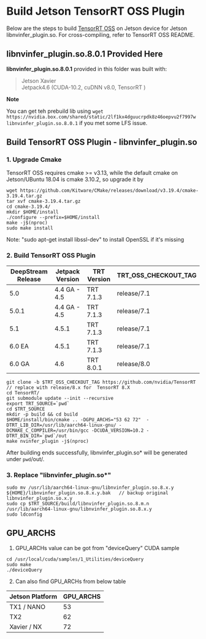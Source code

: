 # Build Jetson TensorRT OSS Plugin

Below are the steps to build [TensorRT OSS](https://github.com/NVIDIA/TensorRT) on Jetson device for Jetson libnvinfer_plugin.so. For cross-compiling, refer to TensorRT OSS README.

## libnvinfer_plugin.so.8.0.1 Provided Here

 **libnvinfer_plugin.so.8.0.1** provided in this folder was built with:

> Jetson Xavier  
> Jetpack4.6 (CUDA-10.2, cuDNN v8.0, TensorRT )

**Note**

You can get teh prebuild lib using `wget https://nvidia.box.com/shared/static/2lf1kx4dguucrpdk8z46oepvu2f7997w libnvinfer_plugin.so.8.0.1` if you met some LFS issue.

## Build TensorRT OSS Plugin - libnvinfer_plugin.so

### 1. Upgrade Cmake

TensorRT OSS requires cmake \>= v3.13, while the default cmake on Jetson/UBuntu 18.04 is cmake 3.10.2, so upgrade it by

```
wget https://github.com/Kitware/CMake/releases/download/v3.19.4/cmake-3.19.4.tar.gz
tar xvf cmake-3.19.4.tar.gz
cd cmake-3.19.4/
mkdir $HOME/install
./configure --prefix=$HOME/install
make -j$(nproc)
sudo make install
```
Note: "sudo apt-get install libssl-dev" to install OpenSSL if it's missing 

### 2. Build TensorRT OSS Plugin

| DeepStream Release  | Jetpack Version  | TRT Version     | TRT_OSS_CHECKOUT_TAG  |
| ------------------- | ---------------  | --------------- | --------------------- |
| 5.0                 | 4.4 GA  - 4.5    | TRT 7.1.3       | release/7.1           |
| 5.0.1               | 4.4 GA - 4.5     | TRT 7.1.3       | release/7.1           |
| 5.1                 | 4.5.1            | TRT 7.1.3       | release/7.1           |
| 6.0 EA              | 4.5.1            | TRT 7.1.3       | release/7.1           |
| 6.0 GA              | 4.6              | TRT 8.0.1       | release/8.0           |

```
git clone -b $TRT_OSS_CHECKOUT_TAG https://github.com/nvidia/TensorRT        // replace with release/8.x for  TensorRT 8.X
cd TensorRT/
git submodule update --init --recursive
export TRT_SOURCE=`pwd`
cd $TRT_SOURCE
mkdir -p build && cd build
$HOME/install/bin/cmake .. -DGPU_ARCHS="53 62 72"  -DTRT_LIB_DIR=/usr/lib/aarch64-linux-gnu/ -DCMAKE_C_COMPILER=/usr/bin/gcc -DCUDA_VERSION=10.2 -DTRT_BIN_DIR=`pwd`/out
make nvinfer_plugin -j$(nproc)
```

After building ends successfully, libnvinfer_plugin.so* will be generated under `pwd`/out/.

### 3. Replace "libnvinfer_plugin.so*"

```
sudo mv /usr/lib/aarch64-linux-gnu/libnvinfer_plugin.so.8.x.y ${HOME}/libnvinfer_plugin.so.8.x.y.bak   // backup original libnvinfer_plugin.so.x.y
sudo cp $TRT_SOURCE/build/libnvinfer_plugin.so.8.m.n  /usr/lib/aarch64-linux-gnu/libnvinfer_plugin.so.8.x.y
sudo ldconfig
```

## GPU_ARCHS

1. GPU_ARCHs value can be got from "deviceQuery" CUDA sample 

```
cd /usr/local/cuda/samples/1_Utilities/deviceQuery
sudo make
./deviceQuery
```

2. Can also find GPU_ARCHs from below table

| Jetson Platform | GPU_ARCHS |
| --------------- | --------- |
| TX1 / NANO      | 53        |
| TX2             | 62        |
| Xavier / NX     | 72        |

